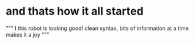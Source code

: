 # and thats how it all started 
"""
I this robot is looking good!
clean syntax, bits of information at a time makes it a joy
"""
